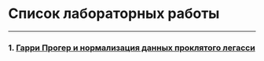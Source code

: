 # Список лабораторных работы
______________________________________________________________________________
### 1. [Гарри Прогер и нормализация данных проклятого легасси](https://github.com/rstu-web-labs/Lab-1_DB_and_legacy)
